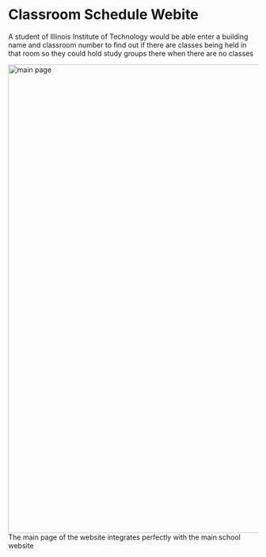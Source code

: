 # Classroom Schedule Webite
A student of Illinois Institute of Technology would be able enter a building name and classroom number to find out if there are classes being held in that room so they could hold study groups there when there are no classes


<img width="946" alt="main page" src="https://user-images.githubusercontent.com/62511971/183683176-e325095a-3b94-40bc-adec-62f9c322a23f.png">
The main page of the website integrates perfectly with the main school website


